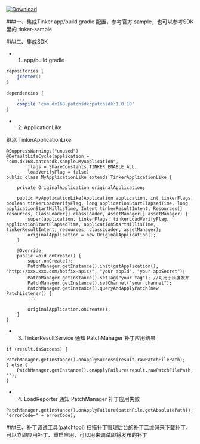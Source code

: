 [ ![Download](https://api.bintray.com/packages/typ0520/maven/com.dx168.patchsdk%3Apatchsdk/images/download.svg) ](https://bintray.com/typ0520/maven/com.dx168.patchsdk%3Apatchsdk/_latestVersion)

###一、集成Tinker
app/build.gradle 配置，参考官方 sample，也可以参考SDK里的 tinker-sample

###二、集成SDK

- 1. app/build.gradle

````gradle
repositories {
    jcenter()
}

dependencies {
    ...
    compile 'com.dx168.patchsdk:patchsdk:1.0.10'
}
````

- 2. ApplicationLike

继承 TinkerApplicationLike
````
@SuppressWarnings("unused")
@DefaultLifeCycle(application = "com.dx168.patchsdk.sample.MyApplication",
        flags = ShareConstants.TINKER_ENABLE_ALL,
        loadVerifyFlag = false)
public class MyApplicationLike extends TinkerApplicationLike {

    private OriginalApplication originalApplication;

    public MyApplicationLike(Application application, int tinkerFlags, boolean tinkerLoadVerifyFlag, long applicationStartElapsedTime, long applicationStartMillisTime, Intent tinkerResultIntent, Resources[] resources, ClassLoader[] classLoader, AssetManager[] assetManager) {
        super(application, tinkerFlags, tinkerLoadVerifyFlag, applicationStartElapsedTime, applicationStartMillisTime, tinkerResultIntent, resources, classLoader, assetManager);
        originalApplication = new OriginalApplication();
    }

    @Override
    public void onCreate() {
        super.onCreate();
        PatchManager.getInstance().init(getApplication(), "http://xxx.xxx.com/hotfix-apis/", "your appId", "your appSecret");
        PatchManager.getInstance().setTag("your tag"); //可用于灰度发布
        PatchManager.getInstance().setChannel("your channel");
        PatchManager.getInstance().queryAndApplyPatch(new PatchListener() {
        ...

        originalApplication.onCreate();
    }
}

````

- 3. TinkerResultService 通知 PatchManager 补丁应用结果

````
if (result.isSuccess) {
    PatchManager.getInstance().onApplySuccess(result.rawPatchFilePath);
} else {
    PatchManager.getInstance().onApplyFailure(result.rawPatchFilePath, "");
}

````

- 4. LoadReporter 通知 PatchManager 补丁应用失败

````
PatchManager.getInstance().onApplyFailure(patchFile.getAbsolutePath(), "errorCode=" + errorCode);
````

###三、补丁调试工具(patchtool)
扫描补丁管理后台的补丁二维码来下载补丁，可以立即应用补丁、重启应用，可以用来调试即将发布的补丁
